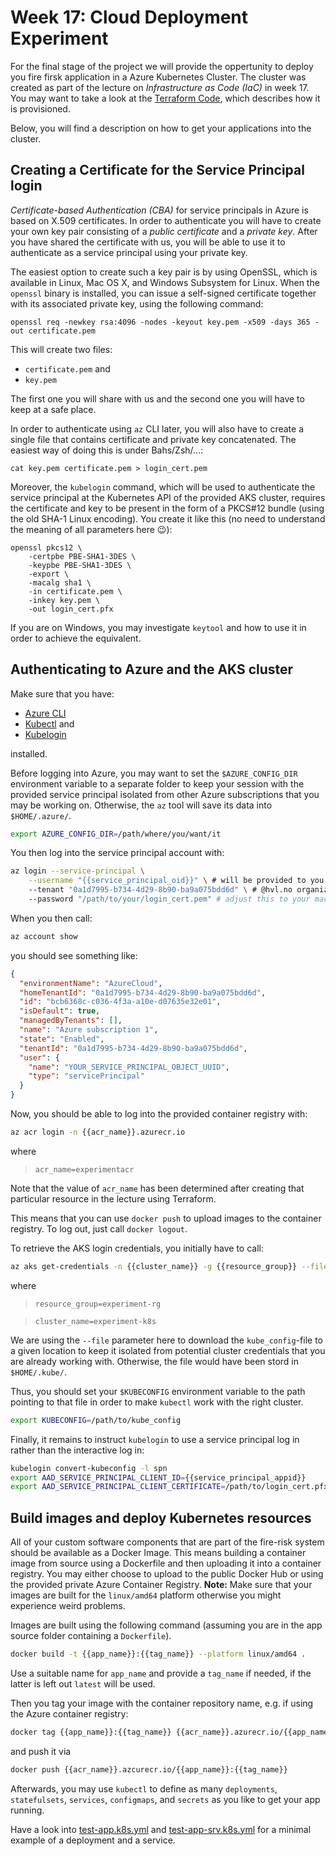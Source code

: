# Week 17: Cloud Deployment Experiment

For the final stage of the project we will provide the oppertunity to deploy you fire firsk application 
in a Azure Kubernetes Cluster. The cluster was created as part of the lecture on _Infrastructure as Code (IaC)_
in week 17. You may want to take a look at the [Terraform Code](https://github.com/selabhvl/ada502public/tree/main/week17/tf), which describes how it is provisioned.

Below, you will find a description on how to get your applications into the cluster.

## Creating a Certificate for the Service Principal login

_Certificate-based Authentication (CBA)_ for service principals in Azure is based on X.509 certificates.
In order to authenticate you will have to create your own key pair consisting of a _public certificate_ and a _private key_.
After you have shared the certificate with us, you will be able to use it to authenticate as a service principal 
using your private key. 

The easiest option to create such a key pair is by using OpenSSL, which is available in Linux, Mac OS X, and Windows Subsystem for Linux.
When the `openssl` binary is installed, you can issue a self-signed certificate together with its associated private key, using the following command:
```shell
openssl req -newkey rsa:4096 -nodes -keyout key.pem -x509 -days 365 -out certificate.pem
```
This will create two files:

- `certificate.pem` and 
- `key.pem`

The first one you will share with us and the second one you will have to keep at a safe place.

In order to authenticate using `az` CLI later, you will also have to create a single file that contains certificate
and private key concatenated. The easiest way of doing this is under Bahs/Zsh/...:
```shell
cat key.pem certificate.pem > login_cert.pem
```

Moreover, the `kubelogin` command, which will be used to authenticate the service principal at the Kubernetes API of the provided AKS cluster,
requires the certificate and key to be present in the form of a PKCS#12 bundle (using the old SHA-1 Linux encoding).
You create it like this (no need to understand the meaning of all parameters here :wink:):

```shell
openssl pkcs12 \
	-certpbe PBE-SHA1-3DES \
	-keypbe PBE-SHA1-3DES \
	-export \
	-macalg sha1 \
	-in certificate.pem \ 
	-inkey key.pem \
	-out login_cert.pfx
```

If you are on Windows, you may investigate `keytool` and how to use it in order to achieve the equivalent.

## Authenticating to Azure and the AKS cluster

Make sure that you have:

- [Azure CLI](https://learn.microsoft.com/en-us/cli/azure/install-azure-cli)
- [Kubectl](https://kubernetes.io/docs/tasks/tools/) and 
- [Kubelogin](https://azure.github.io/kubelogin/install.html) 

installed. 

Before logging into Azure, you may want to set the `$AZURE_CONFIG_DIR` environment variable to a separate folder to 
keep your session with the provided service principal isolated from other Azure subscriptions that you may be working on.
Otherwise, the `az` tool will save its data into `$HOME/.azure/`.

```sh
export AZURE_CONFIG_DIR=/path/where/you/want/it
```

You then log into the service principal account with:
```sh
az login --service-principal \
    --username "{{service_principal_oid}}" \ # will be provided to you group by us
    --tenant "0a1d7995-b734-4d29-8b90-ba9a075bdd6d" \ # @hvl.no organization
    --password "/path/to/your/login_cert.pem" # adjust this to your machine
```

When you then call:
```sh
az account show
```
you should see something like:
```json
{
  "environmentName": "AzureCloud",
  "homeTenantId": "0a1d7995-b734-4d29-8b90-ba9a075bdd6d", 
  "id": "bcb6368c-c036-4f3a-a10e-d07635e32e01",
  "isDefault": true,
  "managedByTenants": [],
  "name": "Azure subscription 1",
  "state": "Enabled",
  "tenantId": "0a1d7995-b734-4d29-8b90-ba9a075bdd6d",
  "user": {
    "name": "YOUR_SERVICE_PRINCIPAL_OBJECT_UUID",
    "type": "servicePrincipal"
  }
}
```

Now, you should be able to log into the provided container registry with:
```sh
az acr login -n {{acr_name}}.azurecr.io
```
where 

> `acr_name=experimentacr`

Note that the value of `acr_name` has been determined after creating that particular resource in the lecture using Terraform.

This means that you can use `docker push` to upload images to the container registry. To log out, just call `docker logout`.

To retrieve the AKS login credentials, you initially have to call:
```sh
az aks get-credentials -n {{cluster_name}} -g {{resource_group}} --file /path/to/kube_config
```
where 
> `resource_group=experiment-rg`

> `cluster_name=experiment-k8s`

We are using the `--file` parameter here to download the `kube_config`-file to a given location to keep it 
isolated from potential cluster credentials that you are already working with.
Otherwise, the file would have been stord in `$HOME/.kube/`.


Thus, you should set your `$KUBECONFIG` environment variable to the path pointing to that file in order to make `kubectl`
work with the right cluster.

```sh
export KUBECONFIG=/path/to/kube_config
```

Finally, it remains to instruct `kubelogin` to use a service principal log in rather than the interactive log in:
```sh
kubelogin convert-kubeconfig -l spn
export AAD_SERVICE_PRINCIPAL_CLIENT_ID={{service_principal_appid}}
export AAD_SERVICE_PRINCIPAL_CLIENT_CERTIFICATE=/path/to/login_cert.pfx
```

## Build images and deploy Kubernetes resources

All of your custom software components that are part of the fire-risk system should be available as a Docker Image.
This means building a container image from source using a Dockerfile and then uploading it into a container registry.
You may either choose to upload to the public Docker Hub or using the provided private Azure Container Registry.
**Note:** Make sure that your images are built for the `linux/amd64` platform otherwise you might experience weird problems.

Images are built using the following command (assuming you are in the app source folder containing a `Dockerfile`).

```sh 
docker build -t {{app_name}}:{{tag_name}} --platform linux/amd64 .
```
Use a suitable name for `app_name` and provide a `tag_name` if needed, if the latter is left out `latest` will be used.

Then you tag your image with the container repository name, e.g. if using the Azure container registry:
```sh 
docker tag {{app_name}}:{{tag_name}} {{acr_name}}.azurecr.io/{{app_name}}:{{tag_name}}
```
and push it via
```sh  
docker push {{acr_name}}.azcurecr.io/{{app_name}}:{{tag_name}}
```

Afterwards, you may use `kubectl` to define as many `deployments`, `statefulsets`, `services`, `configmaps`, and `secrets`
as you like to get your app running.

Have a look into [test-app.k8s.yml](./test-app.k8s.yml) and [test-app-srv.k8s.yml](./test-app-srv.k8s.yml) for 
a minimal example of a deployment and a service.
